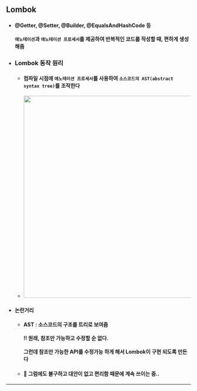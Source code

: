 ## Lombok
  - #### @Getter, @Setter, @Builder, @EqualsAndHashCode 등 <br><br> `애노테이션`과 `애노테이션 프로세서`를 제공하여 반복적인 코드를 작성할 때, 편하게 생성해줌
  - ### Lombok 동작 원리
    - #### 컴파일 시점에 `애노테이션 프로세서`를 사용하여 `소스코드의 AST(abstract syntax tree)`를 조작한다
    - <img src="https://user-images.githubusercontent.com/35948339/136820115-1d881b23-eeec-446e-90e5-427e01ca9e1c.png" width=550>
  - #### 논란거리
    - #### AST : 소스코드의 구조를 트리로 보여줌 <br><br> ‼ 원래, 참조만 가능하고 수정할 순 없다. <br><br> 그런데 참조만 가능한 API를 수정가능 하게 해서 Lombok이 구현 되도록 만든다
    - #### 📍 그럼에도 불구하고 대안이 없고 편리함 때문에 계속 쓰이는 중..
-------
